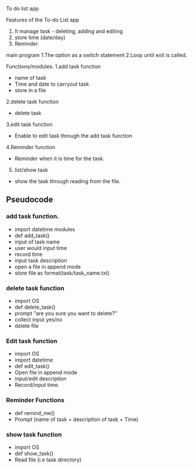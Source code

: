 To do list app



Features of the To-do List app
1. It manage task - deleting, adding and editing
2. store time (date/day)
3. Reminder.

main program
1.The option as a switch statement
2.Loop until exit is called.

Functions/modules.
1.add task function
- name of task
- Time and date to carryout task
- store in a file

2.delete task function
- delete task

3.edit task function
- Enable to edit task through the add task function

4.Reminder function
- Reminder when it is time for the task.

5. list/show task
- show the task through reading from the file.

## Pseudocode 
### add task function.
- import datetime modules
- def add_task()
- input of task name
- user would input time
- record time
- input task description
- open a file in append mode
- store file as format(task/task_name.txt)

### delete task function
- import OS
- def delete_task()
- prompt "are you sure you want to delete?"
- collect input yes/no
- delete file

### Edit task function
- import OS
- import datetime
- def edit_task()
- Open file in append mode
- input/edit description
- Record/input time.

### Reminder Functions
- def remind_me()
- Prompt (name of task + description of task + Time)

### show task function
- import OS
- def show_task()
- Read file (i.e task directory) 
